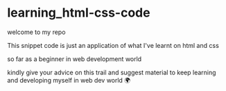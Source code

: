 # learning_html-css-code
welcome to my repo 

This snippet code is just an application of what I've learnt on html and css 

so far as a beginner in web development world 


kindly give your advice on this trail and suggest material to keep learning and developing myself in web dev world 🌍
